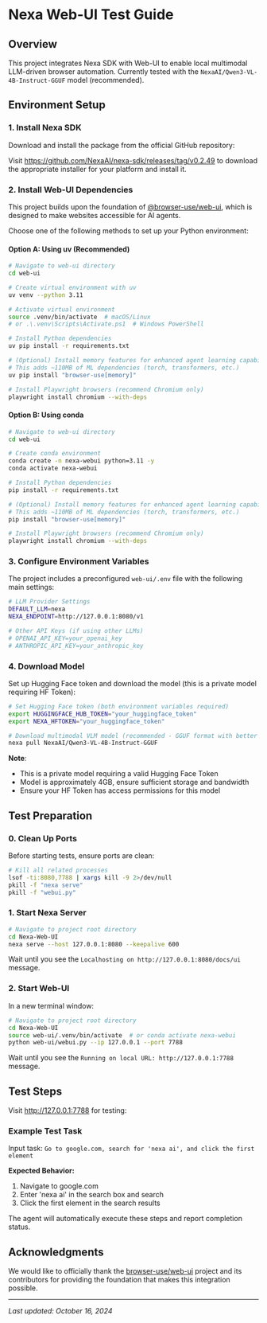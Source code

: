 # Nexa Web-UI Test Guide

## Overview

This project integrates Nexa SDK with Web-UI to enable local multimodal LLM-driven browser automation. Currently tested with the `NexaAI/Qwen3-VL-4B-Instruct-GGUF` model (recommended).

## Environment Setup

### 1. Install Nexa SDK

Download and install the package from the official GitHub repository:

Visit https://github.com/NexaAI/nexa-sdk/releases/tag/v0.2.49 to download the appropriate installer for your platform and install it.

### 2. Install Web-UI Dependencies

This project builds upon the foundation of [@browser-use/web-ui](https://github.com/browser-use/web-ui), which is designed to make websites accessible for AI agents.

Choose one of the following methods to set up your Python environment:

#### Option A: Using uv (Recommended)

```bash
# Navigate to web-ui directory
cd web-ui

# Create virtual environment with uv
uv venv --python 3.11

# Activate virtual environment  
source .venv/bin/activate  # macOS/Linux
# or .\.venv\Scripts\Activate.ps1  # Windows PowerShell

# Install Python dependencies
uv pip install -r requirements.txt

# (Optional) Install memory features for enhanced agent learning capabilities
# This adds ~110MB of ML dependencies (torch, transformers, etc.)
uv pip install "browser-use[memory]"

# Install Playwright browsers (recommend Chromium only)
playwright install chromium --with-deps
```

#### Option B: Using conda

```bash
# Navigate to web-ui directory
cd web-ui

# Create conda environment
conda create -n nexa-webui python=3.11 -y
conda activate nexa-webui

# Install Python dependencies
pip install -r requirements.txt

# (Optional) Install memory features for enhanced agent learning capabilities
# This adds ~110MB of ML dependencies (torch, transformers, etc.)
pip install "browser-use[memory]"

# Install Playwright browsers (recommend Chromium only)
playwright install chromium --with-deps
```

### 3. Configure Environment Variables

The project includes a preconfigured `web-ui/.env` file with the following main settings:

```bash
# LLM Provider Settings
DEFAULT_LLM=nexa
NEXA_ENDPOINT=http://127.0.0.1:8080/v1

# Other API Keys (if using other LLMs)
# OPENAI_API_KEY=your_openai_key
# ANTHROPIC_API_KEY=your_anthropic_key
```

### 4. Download Model

Set up Hugging Face token and download the model (this is a private model requiring HF Token):

```bash
# Set Hugging Face token (both environment variables required)
export HUGGINGFACE_HUB_TOKEN="your_huggingface_token"
export NEXA_HFTOKEN="your_huggingface_token"

# Download multimodal VLM model (recommended - GGUF format with better context support)
nexa pull NexaAI/Qwen3-VL-4B-Instruct-GGUF

```

**Note**:
- This is a private model requiring a valid Hugging Face Token
- Model is approximately 4GB, ensure sufficient storage and bandwidth
- Ensure your HF Token has access permissions for this model

## Test Preparation

### 0. Clean Up Ports

Before starting tests, ensure ports are clean:

```bash
# Kill all related processes
lsof -ti:8080,7788 | xargs kill -9 2>/dev/null
pkill -f "nexa serve"
pkill -f "webui.py"
```

### 1. Start Nexa Server

```bash
# Navigate to project root directory
cd Nexa-Web-UI
nexa serve --host 127.0.0.1:8080 --keepalive 600
```

Wait until you see the `Localhosting on http://127.0.0.1:8080/docs/ui` message.

### 2. Start Web-UI

In a new terminal window:

```bash
# Navigate to project root directory
cd Nexa-Web-UI
source web-ui/.venv/bin/activate  # or conda activate nexa-webui
python web-ui/webui.py --ip 127.0.0.1 --port 7788
```

Wait until you see the `Running on local URL: http://127.0.0.1:7788` message.

## Test Steps

Visit http://127.0.0.1:7788 for testing:

### Example Test Task
Input task: `Go to google.com, search for 'nexa ai', and click the first element`

**Expected Behavior:**
1. Navigate to google.com
2. Enter 'nexa ai' in the search box and search
3. Click the first element in the search results

The agent will automatically execute these steps and report completion status.

## Acknowledgments

We would like to officially thank the [browser-use/web-ui](https://github.com/browser-use/web-ui) project and its contributors for providing the foundation that makes this integration possible.

---

*Last updated: October 16, 2024*